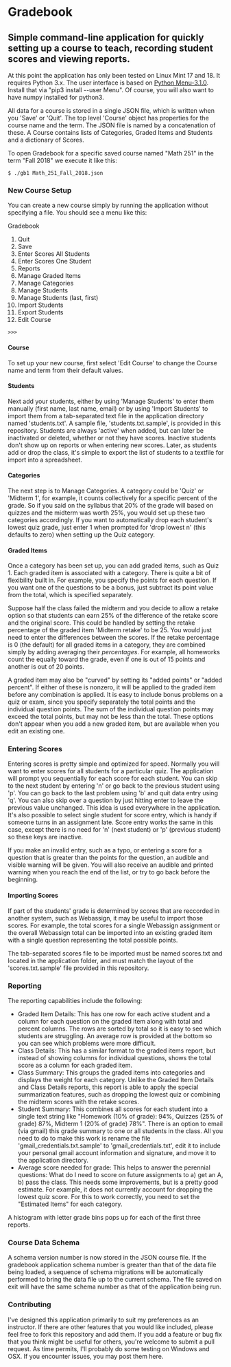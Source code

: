 # Gradebook
## Simple command-line application for quickly setting up a course to teach, recording student scores and viewing reports.

At this point the application has only been tested on Linux Mint 17 and 18. It requires Python 3.x.
The user interface is based on [Python Menu-3.1.0](https://pypi.python.org/pypi/Menu/).  Install that via "pip3 install --user Menu".  Of course, you will also want to have numpy installed for python3.  

All data for a course is stored in a single JSON file, which is written when you 'Save' or 'Quit'.  The top level 'Course' object has properties for the course name and the term.  The JSON file is named by a concatenation of these. A Course contains lists of Categories, Graded Items and Students and a dictionary of Scores.  

To open Gradebook for a specific saved course named "Math 251" in the term "Fall 2018" we execute it like this:

```$ ./gb1 Math_251_Fall_2018.json```  

### New Course Setup
You can create a new course simply by running the application without specifying a file.  You should see a menu like this:

Gradebook

1. Quit
2. Save
3. Enter Scores All Students
4. Enter Scores One Student
5. Reports
6. Manage Graded Items
7. Manage Categories
8. Manage Students
9. Manage Students (last, first)
10. Import Students
11. Export Students
12. Edit Course

```>>>``` 

#### Course

To set up your new course, first select 'Edit Course' to change the Course name and term from their default values.  

#### Students

Next add your students, either by using 'Manage Students' to enter them manually (first name, last name, email) or by using 'Import Students' to import them from a tab-separated text file in the application directory named 'students.txt'.  A sample file, 'students.txt.sample', is provided in this repository.  Students are always 'active' when added, but can later be inactivated or deleted, whether or not they have scores.  Inactive students don't show up on reports or when entering new scores.  Later, as students add or drop the class, it's simple to export the list of students to a textfile for import into a spreadsheet.

#### Categories

The next step is to Manage Categories. A category could be 'Quiz' or 'Midterm 1', for example, it counts collectively for a specific percent of the grade.  So if you said on the syllabus that 20% of the grade will based on quizzes and the midterm was worth 25%, you would set up these two categories accordingly.  If you want to automatically drop each student's lowest quiz grade, just enter 1 when prompted for 'drop lowest n' (this defaults to zero) when setting up the Quiz category.

#### Graded Items

Once a category has been set up, you can add graded items, such as Quiz 1.  Each graded item is associated with a category.  There is quite a bit of flexibility built in.  For example, you specify the points for each question.  If you want one of the questions to be a bonus, just subtract its point value from the total, which is specified separately.

Suppose half the class failed the midterm and you decide to allow a retake option so that students can earn 25% of the difference of the retake score and the original score.  This could be handled by setting the retake percentage of the graded item 'Midterm retake' to be 25.  You would just need to enter the differences between the scores.  If the retake percentage is 0 (the default) for all graded items in a category, they are combined simply by adding averaging their _percentages_.  For example, all homeworks count the equally toward the grade, even if one is out of 15 points and another is out of 20 points.

A graded item may also be "curved" by setting its "added points" or "added percent".  If either of these is nonzero, it will be applied to the graded item before any combination is applied.  It is easy to include bonus problems on a quiz or exam, since you specify separately the total points and the individual question points.  The sum of the individual question points may exceed the total points, but may not be less than the total.  These options don't appear when you add a new graded item, but are available when you edit an existing one.  

### Entering Scores
Entering scores is pretty simple and optimized for speed.  Normally you will want to enter scores for all students for a particular quiz.  The application will prompt you sequentially for each score for each student.  You can skip to the next student by entering 'n' or go back to the previous student using 'p'.  You can go back to the last problem using 'b' and quit data entry using 'q'.  You can also skip over a question by just hitting enter to leave the previous value unchanged.  This idea is used everywhere in the application.  It's also possible to select single student for score entry, which is handy if someone turns in an assignment late.  Score entry works the same in this case, except there is no need for 'n' (next student) or 'p' (previous student) so these keys are inactive. 

If you make an invalid entry, such as a typo, or entering a score for a question that is greater than the points for the question, an audible and visible warning will be given.  You will also receive an audible and printed warning when you reach the end of the list, or try to go back before the beginning.

#### Importing Scores

If part of the students' grade is determined by scores that are reccorded in another system, such as Webassign, it may be useful to import those scores.  For example, the total scores for a single Webassign assignment or the overall Webassign total can be imported into an existing graded item with a single question representing the total possible points.

The tab-separated scores file to be imported must be named scores.txt and located in the application folder, and must match the layout of the 'scores.txt.sample' file provided in this repository.

### Reporting

The reporting capabilities include the following:

* Graded Item Details: This has one row for each active student and a column for each question on the graded item along with total and percent columns.  The rows are sorted by total so it is easy to see which students are struggling.  An average row is provided at the bottom so you can see which problems were more difficult. 
* Class Details: This has a similar format to the graded items report, but instead of showing columns for individual questions, shows the total score as a column for each graded item.
* Class Summary: This groups the graded items into categories and displays the weight for each category.  Unlike the Graded Item Details and Class Details reports, this report is able to apply the special summarization features, such as dropping the lowest quiz or combining the midterm scores with the retake scores.
* Student Summary: This combines all scores for each student into a single text string like "Homework (10% of grade): 94%, Quizzes (25% of grade) 87%, Midterm 1 (20% of grade) 78%".  There is an option to email (via gmail) this grade summary to one or all students in the class.  All you need to do to make this work is rename the file 'gmail_credentials.txt.sample' to 'gmail_credentials.txt', edit it to include your personal gmail account information and signature, and move it to the application directory.
* Average score needed for grade:  This helps to answer the perennial questions: What do I need to score on future assignments to a) get an A, b) pass the class.  This needs some improvements, but is a pretty good estimate.  For example, it does not currently account for dropping the lowest quiz score.  For this to work correctly, you need to set the "Estimated Items" for each category.

A histogram with letter grade bins pops up for each of the first three reports.

### Course Data Schema

A schema version number is now stored in the JSON course file.  If the gradebook application schema number is greater than that of the data file being loaded, a sequence of schema migrations will be automatically performed to bring the data file up to the current schema.  The file saved on exit will have the same schema number as that of the application being run.

### Contributing

I've designed this application primarily to suit my preferences as an instructor.  If there are other features that you would like included, please feel free to fork this repository and add them.  If you add a feature or bug fix that you think might be useful for others, you're welcome to submit a pull request.  As time permits, I'll probably do some testing on Windows and OSX.  If you encounter issues, you may post them here.
